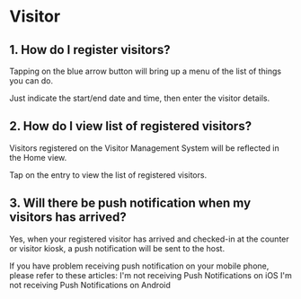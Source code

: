 # Visitor

## 1. How do I register visitors?
Tapping on the blue arrow button will bring up a menu of the list of things you can do.

Just indicate the start/end date and time, then enter the visitor details.

## 2. How do I view list of registered visitors?
Visitors registered on the Visitor Management System will be reflected in the Home view. 

Tap on the entry to view the list of registered visitors. 

## 3. Will there be push notification when my visitors has arrived?
Yes, when your registered visitor has arrived and checked-in at the counter or visitor kiosk, a push notification will be sent to the host. 

If you have problem receiving push notification on your mobile phone, please refer to these articles:
I'm not receiving Push Notifications on iOS
I'm not receiving Push Notifications on Android
